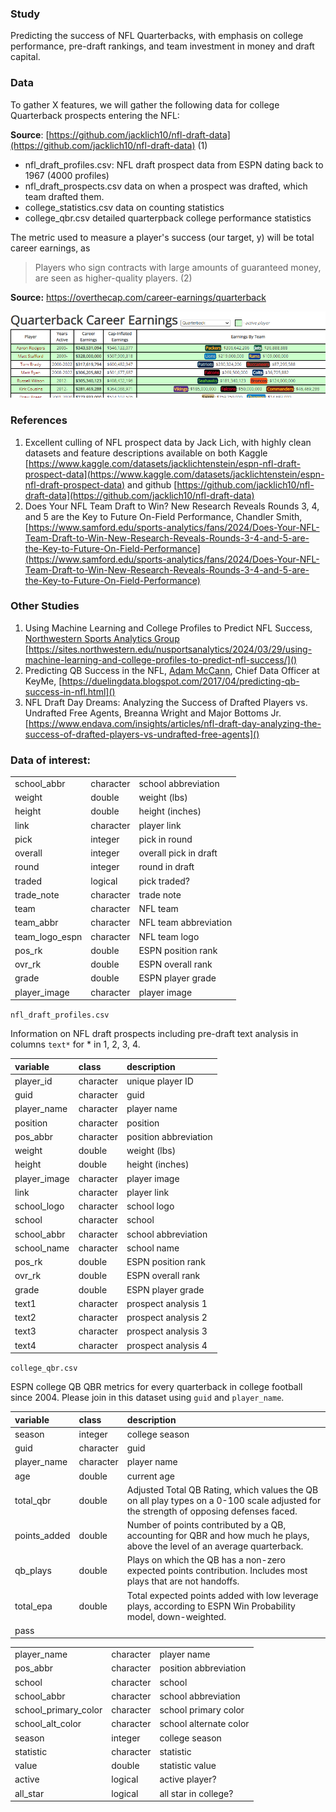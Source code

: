 ### Study

Predicting the success of NFL Quarterbacks, with emphasis on college performance, pre-draft rankings, and team investment in money and draft capital.

### Data

To gather X features, we will gather the following data for college Quarterback prospects entering the NFL:

**Source**: [https://github.com/jacklich10/nfl-draft-data](https://github.com/jacklich10/nfl-draft-data) (1)

* nfl_draft_profiles.csv: NFL draft prospect data from ESPN dating back to 1967 (4000
  profiles)
* nfl_draft_prospects.csv data on when a prospect was drafted, which team drafted them.
* college_statistics.csv data on counting statistics
* college_qbr.csv detailed quarterpback college performance statistics

The metric used to measure a player's success (our target, y) will be total career earnings, as

> Players who sign contracts with large amounts of guaranteed money, are seen as higher-quality players. (2)

**Source:** https://overthecap.com/career-earnings/quarterback

![1727819961446](image/README/1727819961446.png)

### References

1. Excellent culling of NFL prospect data by Jack Lich, with highly clean datasets and feature descriptions available on both Kaggle [https://www.kaggle.com/datasets/jacklichtenstein/espn-nfl-draft-prospect-data](https://www.kaggle.com/datasets/jacklichtenstein/espn-nfl-draft-prospect-data) and github [https://github.com/jacklich10/nfl-draft-data](https://github.com/jacklich10/nfl-draft-data)
2. Does Your NFL Team Draft to Win? New Research Reveals Rounds 3, 4, and 5 are the Key to Future On-Field Performance, Chandler Smith, [https://www.samford.edu/sports-analytics/fans/2024/Does-Your-NFL-Team-Draft-to-Win-New-Research-Reveals-Rounds-3-4-and-5-are-the-Key-to-Future-On-Field-Performance](https://www.samford.edu/sports-analytics/fans/2024/Does-Your-NFL-Team-Draft-to-Win-New-Research-Reveals-Rounds-3-4-and-5-are-the-Key-to-Future-On-Field-Performance)

### Other Studies

1. Using Machine Learning and College Profiles to Predict NFL Success, [Northwestern Sports Analytics Group](https://sites.northwestern.edu/nusportsanalytics/ "Northwestern Sports Analytics Group") [https://sites.northwestern.edu/nusportsanalytics/2024/03/29/using-machine-learning-and-college-profiles-to-predict-nfl-success/]()
2. Predicting QB Success in the NFL, [Adam McCann](https://www.linkedin.com/in/adam-mccann-bb94774/), Chief Data Officer at KeyMe, [https://duelingdata.blogspot.com/2017/04/predicting-qb-success-in-nfl.html]()
3. NFL Draft Day Dreams: Analyzing the Success of Drafted Players vs. Undrafted Free Agents, Breanna Wright and Major Bottoms Jr. [https://www.endava.com/insights/articles/nfl-draft-day-analyzing-the-success-of-drafted-players-vs-undrafted-free-agents]()

### Data of interest:

|                |           |                       |
| :------------- | :-------- | :-------------------- |
| school_abbr    | character | school abbreviation   |
| weight         | double    | weight (lbs)          |
| height         | double    | height (inches)       |
| link           | character | player link           |
| pick           | integer   | pick in round         |
| overall        | integer   | overall pick in draft |
| round          | integer   | round in draft        |
| traded         | logical   | pick traded?          |
| trade_note     | character | trade note            |
| team           | character | NFL team              |
| team_abbr      | character | NFL team abbreviation |
| team_logo_espn | character | NFL team logo         |
| pos_rk         | double    | ESPN position rank    |
| ovr_rk         | double    | ESPN overall rank     |
| grade          | double    | ESPN player grade     |
| player_image   | character | player image          |

`nfl_draft_profiles.csv`

Information on NFL draft prospects including pre-draft text analysis in columns `text*` for * in 1, 2, 3, 4.

| variable     | class     | description           |
| :----------- | :-------- | :-------------------- |
| player_id    | character | unique player ID      |
| guid         | character | guid                  |
| player_name  | character | player name           |
| position     | character | position              |
| pos_abbr     | character | position abbreviation |
| weight       | double    | weight (lbs)          |
| height       | double    | height (inches)       |
| player_image | character | player image          |
| link         | character | player link           |
| school_logo  | character | school logo           |
| school       | character | school                |
| school_abbr  | character | school abbreviation   |
| school_name  | character | school name           |
| pos_rk       | double    | ESPN position rank    |
| ovr_rk       | double    | ESPN overall rank     |
| grade        | double    | ESPN player grade     |
| text1        | character | prospect analysis 1   |
| text2        | character | prospect analysis 2   |
| text3        | character | prospect analysis 3   |
| text4        | character | prospect analysis 4   |

`college_qbr.csv`

ESPN college QB QBR metrics for every quarterback in college football since 2004. Please join in this dataset using `guid` and `player_name`.

| variable     | class     | description                                                                                                                            |
| :----------- | :-------- | :------------------------------------------------------------------------------------------------------------------------------------- |
| season       | integer   | college season                                                                                                                         |
| guid         | character | guid                                                                                                                                   |
| player_name  | character | player name                                                                                                                            |
| age          | double    | current age                                                                                                                            |
| total_qbr    | double    | Adjusted Total QB Rating, which values the QB on all play types on a 0-100 scale adjusted for the strength of opposing defenses faced. |
| points_added | double    | Number of points contributed by a QB, accounting for QBR and how much he plays, above the level of an average quarterback.             |
| qb_plays     | double    | Plays on which the QB has a non-zero expected points contribution. Includes most plays that are not handoffs.                          |
| total_epa    | double    | Total expected points added with low leverage plays, according to ESPN Win Probability model, down-weighted.                           |
| pass         |           |                                                                                                                                        |

|                      |           |                        |
| :------------------- | :-------- | :--------------------- |
| player_name          | character | player name            |
| pos_abbr             | character | position abbreviation  |
| school               | character | school                 |
| school_abbr          | character | school abbreviation    |
| school_primary_color | character | school primary color   |
| school_alt_color     | character | school alternate color |
| season               | integer   | college season         |
| statistic            | character | statistic              |
| value                | double    | statistic value        |
| active               | logical   | active player?         |
| all_star             | logical   | all star in college?   |
